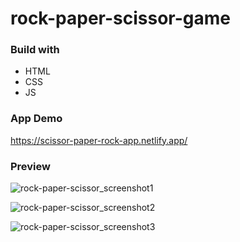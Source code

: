 # rock-paper-scissor-game

### Build with <br>
<ul>
<li>HTML</li>
<li>CSS</li>
<li>JS</li>
</ul>

### App Demo
https://scissor-paper-rock-app.netlify.app/

### Preview

![rock-paper-scissor_screenshot1](https://github.com/Jenseko/stone-paper-scissor-game/assets/123948185/61a4f997-8fab-42af-a151-61678475cf41)


![rock-paper-scissor_screenshot2](https://github.com/Jenseko/stone-paper-scissor-game/assets/123948185/41e44dba-023f-4e3d-bc2c-82fef24eb824)


![rock-paper-scissor_screenshot3](https://github.com/Jenseko/stone-paper-scissor-game/assets/123948185/7f31d509-3aa8-4863-8118-de3879579b26)
